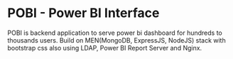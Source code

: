 # POBI - Power BI Interface

POBI is backend application to serve power bi dashboard for hundreds to thousands users. Build on MEN(MongoDB, ExpressJS, NodeJS) stack with bootstrap css also using LDAP, Power BI Report Server and Nginx.
